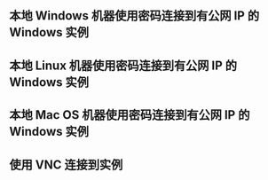 ## 本地 Windows 机器使用密码连接到有公网 IP 的 Windows 实例
## 本地 Linux 机器使用密码连接到有公网 IP 的 Windows 实例
## 本地 Mac OS 机器使用密码连接到有公网 IP 的 Windows 实例
## 使用 VNC 连接到实例
